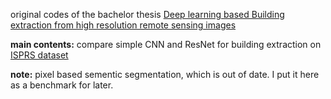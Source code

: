 original codes of the bachelor thesis [Deep learning based Building extraction from high resolution remote sensing images](https://github.com/wangyi111/Bachelor-thesis/blob/master/old/2014302590083_thesis.pdf)


**main contents:** compare simple CNN and ResNet for building extraction on [ISPRS dataset](http://www2.isprs.org/commissions/comm3/wg4/tests.html)

**note:** pixel based sementic segmentation, which is out of date. I put it here as a benchmark for later.

